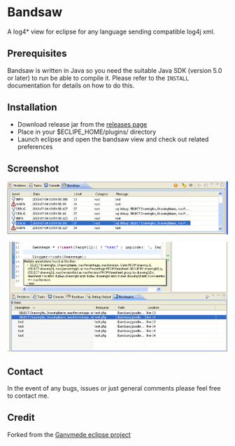 # Bandsaw

A log4* view for eclipse for any language sending compatible log4j xml.

## Prerequisites

Bandsaw is written in Java so you need the suitable Java SDK (version 5.0 or
later) to run be able to compile it. Please refer to the `INSTALL`
documentation for details on how to do this.

## Installation

- Download release jar from the [releases page](http://github.com/gaving/bandsaw/downloads)
- Place in your $ECLIPE_HOME/plugins/ directory
- Launch eclipse and open the bandsaw view and check out related preferences

## Screenshot

![view](http://github.com/gaving/bandsaw/raw/master/site/1.png)

![marker](http://github.com/gaving/bandsaw/raw/master/site/2.png)

## Contact

In the event of any bugs, issues or just general comments please feel free to
contact me.

## Credit

Forked from the [Ganymede eclipse project](http://sourceforge.net/projects/ganymede/)

